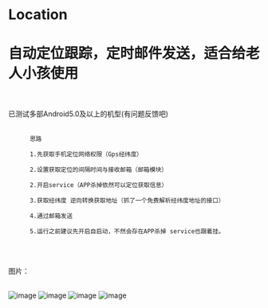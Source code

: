 # Location
# 自动定位跟踪，定时邮件发送，适合给老人小孩使用<br> <br> 

已测试多部Android5.0及以上的机型(有问题反馈吧)<br> <br> 
     
 
          思路
          
          1.先获取手机定位网络权限（Gps经纬度）
          
          2.设置获取定位的间隔时间与接收邮箱（邮箱模块）

          2.开启service（APP杀掉依然可以定位获取信息）
          
          3.获取经纬度 逆向转换获取地址（抓了一个免费解析经纬度地址的接口）

          4.通过邮箱发送
          
          5.运行之前建议先开启自启动，不然会存在APP杀掉 service也跟着挂。
<br> <br> 

图片：<br> <br> 


 ![image](https://github.com/qq2068254/Location/blob/master/screenshots/1.jpg)
  ![image](https://github.com/qq2068254/Location/blob/master/screenshots/2.jpg)
   ![image](https://github.com/qq2068254/Location/blob/master/screenshots/3.jpg)
    ![image](https://github.com/qq2068254/Location/blob/master/screenshots/4.jpg)
